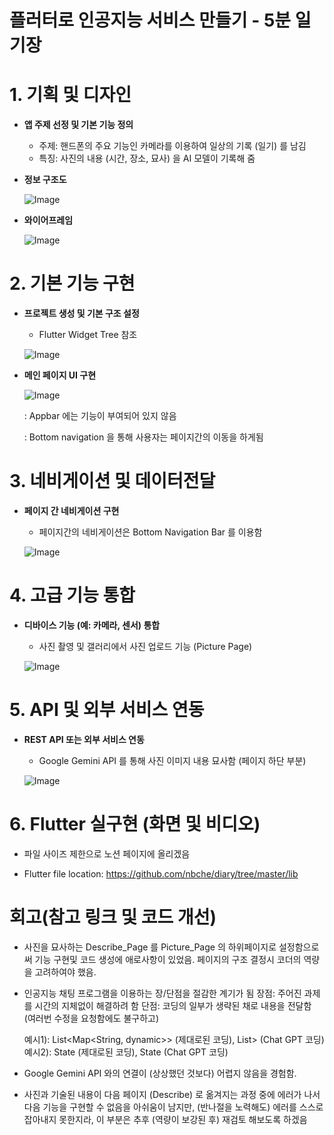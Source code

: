 # 플러터로 인공지능 서비스 만들기  - 5분 일기장

# 1. 기획 및 디자인
- **앱 주제 선정 및 기본 기능 정의**
    - 주제: 핸드폰의 주요 기능인 카메라를 이용하여 일상의 기록 (일기) 를 남김
    - 특징: 사진의 내용 (시간, 장소, 묘사) 을 AI 모델이 기록해 줌
      
- **정보 구조도**

    ![Image](https://github.com/user-attachments/assets/517bce9e-1b55-47c7-a1b6-3406dcf1500e)

- **와이어프레임**

    ![Image](https://github.com/user-attachments/assets/8f7cd94b-fb7a-475b-b92a-18fe5c09a224)


# 2. 기본 기능 구현
- **프로젝트 생성 및 기본 구조 설정**
    - Flutter Widget Tree 참조

     ![Image](https://github.com/user-attachments/assets/5618a189-0c2e-404f-bfd0-f855c4eca5f6)
      
- **메인 페이지 UI 구현**
   
    ![Image](https://github.com/user-attachments/assets/b0562c4f-e652-4a2d-8505-2fb09731cd9d)
  
     : Appbar 에는 기능이 부여되어 있지 않음
  
     : Bottom navigation 을 통해 사용자는 페이지간의 이동을 하게됨
  
    
# 3. 네비게이션 및 데이터전달
- **페이지 간 네비게이션 구현**
    - 페이지간의 네비게이션은 Bottom Navigation Bar 를 이용함
      
    ![Image](https://github.com/user-attachments/assets/fc32eee3-4812-4daa-9609-3288a8739de7)
    
  
# 4. 고급 기능 통합
- **디바이스 기능 (예: 카메라, 센서) 통합**
    - 사진 촬영 및 갤러리에서 사진 업로드 기능 (Picture Page)
      
    ![Image](https://github.com/user-attachments/assets/5b1eec30-4f27-4c2e-9db3-213e3dc80302)
  

# 5. API 및 외부 서비스 연동
 - **REST API 또는 외부 서비스 연동**
    - Google Gemini API 를 통해 사진 이미지 내용 묘사함 (페이지 하단 부분)
      
    ![Image](https://github.com/user-attachments/assets/28383cce-73f8-452b-9f26-52abe4f6065e)
       
# 6. Flutter 실구현 (화면 및 비디오)
- 파일 사이즈 제한으로 노션 페이지에 올리겠음
  
- Flutter file location: https://github.com/nbche/diary/tree/master/lib


# 회고(참고 링크 및 코드 개선)
  
  - 사진을 묘사하는 Describe_Page 를 Picture_Page 의 하위페이지로 설정함으로써 기능 구현및 코드 생성에 애로사항이 있었음. 페이지의 구조 결정시 코더의 역량을 고려하여야 했음.
    
  - 인공지능 채팅 프로그램을 이용하는 장/단점을 절감한 계기가 됨
     장점: 주어진 과제를 시간의 지체없이 해결하려 함
     단점: 코딩의 일부가 생략된 채로 내용을 전달함 (여러번 수정을 요청함에도 불구하고)
    
      예시1): List<Map<String, dynamic>> (제대로된 코딩), List> (Chat GPT 코딩)
      예시2): State<DescriptionEditor> (제대로된 코딩), State (Chat GPT 코딩)
         
  - Google Gemini API 와의 연결이 (상상했던 것보다) 어렵지 않음을 경험함.
    
  - 사진과 기술된 내용이 다음 페이지 (Describe) 로 옮겨지는 과정 중에 에러가 나서 다음 기능을 구현할 수 없음을 아쉬움이 남지만, (반나절을 노력해도) 에러를 스스로 잡아내지 못한지라, 이 부분은 추후 (역량이 보강된 후) 재검토 해보도록 하겠음
   

